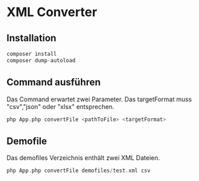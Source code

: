 # XML Converter

## Installation
```php
composer install
composer dump-autoload
```

## Command ausführen
Das Command erwartet zwei Parameter. 
Das targetFormat muss "csv","json" oder "xlsx" entsprechen.

```php
php App.php convertFile <pathToFile> <targetFormat>
```

## Demofile
Das demofiles Verzeichnis enthält zwei XML Dateien.
```php
php App.php convertFile demofiles/test.xml csv
```
